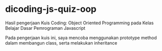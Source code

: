 # dicoding-js-quiz-oop
Hasil pengerjaan Kuis Coding: Object Oriented Programming pada Kelas Belajar Dasar Pemrograman Javascript

Pada pengerjaan kuis ini, saya mencoba menggunakan prototype method dalam membangun class, serta melakukan inheritance
